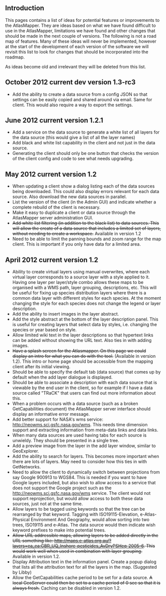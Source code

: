 ## Introduction ##

This pages contains a list of ideas for potential features or improvements to the AtlasMapper. They are ideas based on what we have found difficult to use in the AtlasMapper, limitations we have found and other changes that should be made in the next couple of versions. The following is not a road map of features. Many of these ideas will never be implemented, however at the start of the development of each version of the software we will revisit this list to look for changes that should be incorporated into the roadmap.

As ideas become old and irrelevant they will be deleted from this list.

## October 2012 current dev version 1.3-rc3 ##
  * Add the ability to create a data source from a config JSON so that settings can be easily copied and shared around via email. Same for client. This would also require a way to export the settings.
## June 2012 current version 1.2.1 ##
  * Add a service on the data source to generate a white list of all layers for the data source (this would give a list of all the layer names)
  * Add black and white list capability in the client and not just in the data source.
  * Generating the client should only be one button that checks the version of the client config and code to see what needs upgrading.
## May 2012 current version 1.2 ##
  * When updating a client show a dialog listing each of the data sources being downloaded. This could also display errors relevant for each data source. Also download the new data sources in parallel.
  * List the version of the client (in the Admin GUI) and indicate whether a complete rebuild of the client is necessary.
  * Make it easy to duplicate a client or data source through the AtlasMapper server administration GUI.
  * ~~Add white list filtering (in addition to the black list) to data sources. This will allow the create of a data source that includes a limited set of layers, without needing to create a workspace.~~ Available in version 1.2
  * Need to be able to limit the panning bounds and zoom range for the map client. This is important if you only have data for a limited area.

## April 2012 current version 1.2 ##
  * Ability to create virtual layers using manual overwrites, where each virtual layer corresponds to a source layer with a style applied to it. Having one layer per layer/style combo allows these maps to be organised with a WMS path, layer grouping, descriptions, etc. This will be useful for fixing up species distribution layers where there is a common data layer with different styles for each species. At the moment changing the style for each species does not change the legend or layer description.
  * Add the ability to insert images in the layer abstract.
  * Add the style abstract at the bottom of the layer description panel. This is useful for creating layers that select data by styles, i.e. changing the species or year based on style.
  * Allow limited wiki text in the layer descriptions so that hypertext links can be added without showing the URL text. Also ties in with adding images.
  * ~~Have a splash screen for the Atlasmapper. On this page we could display an intro for what you can do with the tool.~~ (Available in version 1.2). This intro or home page should be accessible from the mapping client after its initial viewing.
  * Should be able to specify the default tab (data source) that comes up by default when the add layer dialogue is displayed.
  * Should be able to associate a description with each data source that is viewable by the end user in the client, so for example if I have a data source called "TRaCK" that users can find out more information about this.
  * When a problem occurs with a data source (such as a broken GetCapabilities document) the AtlasMapper server interface should display an informative error message.
  * Add better support for NASA's wms service: http://neowms.sci.gsfc.nasa.gov/wms. This needs time dimension support and extracting information from meta-data links and data links.
  * When many data sources are used having tabs for each source is unwieldy. They should be presented in a single tree.
  * Add a preview image from the layer in the add layer window, similar to GeoExplorer.
  * Add the ability to search for layers. This becomes more important when there are lots of layers. May need to consider how this ties in with GetNetworks.
  * Need to allow the client to dynamically switch between projections from say Google 900913 to WGS84. This is needed if you want to have Google layers included, but also wish to allow access to a service that does not support the Google project such as the http://neowms.sci.gsfc.nasa.gov/wms service. The client would not support reprojection, but would allow access to both these data sources, just not at the same time.
  * Allow layers to be tagged using keywords so that the tree can be rearranged by that keyword. Tagging with ISO19115-Elevation, e-Atlas-Physical Environment And Geography, would allow sorting into two trees, ISO19115 and e-Atlas. The data source would then indicate wish keyword prefixes to make into potential trees.
  * ~~Allow URL addressible maps, allowing layers to be added directly in the URL something like: http://maps.e-atlas.org.au/?layers=ea_ea:GBR_UQ_Inshore-pesticides_AvDryPSHeq-2005-6. This would work well when used in combination with layer grouping.~~ Available in version 1.2.
  * Display Attribution text in the information panel. Create a popup dialog that lists all the attribution text for all the layers in the map. (Suggested by Libby)
  * Allow the GetCapabilities cache period to be set for a data source. ~~A local GeoServer could then be set to a cache period of 0 sec so that it is always fresh.~~ Caching can be disabled in version 1.2.